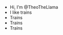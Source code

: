 - Hi, I’m @TheoTheLlama
- I like trains
- Trains
- Trains
- Trains

<!---
TheoTheLlama/TheoTheLlama is a ✨ special ✨ repository because its `README.md` (this file) appears on your GitHub profile.
You can click the Preview link to take a look at your changes.
--->
